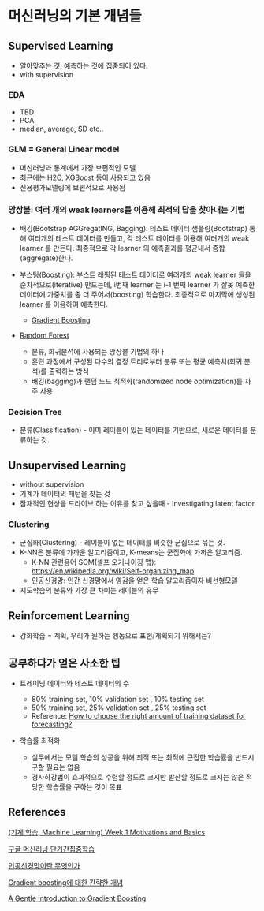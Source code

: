 
머신러닝의 기본 개념들
=====================

Supervised Learning 
----------------------
 - 알아맞추는 것, 예측하는 것에 집중되어 있다. 
 - with supervision 

### EDA 
 - TBD 
 - PCA 
 - median, average, SD etc..
 
### GLM = General Linear model
 - 머신러닝과 통계에서 가장 보편적인 모델
 - 최근에는 H2O, XGBoost 등이 사용되고 있음
 - 신용평가모델링에 보편적으로 사용됨 

### 앙상블: 여러 개의 weak learners를 이용해 최적의 답을 찾아내는 기법
 - 배깅(Bootstrap AGGregatING, Bagging):
테스트 데이터 샘플링(Bootstrap) 통해 여러개의 테스트 데이터를 만들고, 각 테스트 데이터를 이용해 여러개의 weak learner 를 만든다. 최종적으로 각 learner 의 예측결과를 평균내서 종합(aggregate)한다.


 - 부스팅(Boosting):  부스트 래핑된 테스트 데이터로 여러개의 weak learner 들을 순차적으로(iterative) 만드는데, i번째 learner 는 i-1 번째 learner 가 잘못 예측한 데이터에 가중치를 좀 더 주어서(boosting) 학습한다. 최종적으로 마지막에 생성된 learner 를 이용하여 예측한다.   
   - [Gradient Boosting](https://github.com/Aliceleeme/TIL/blob/master/DataScience/MachineLearning/Gradient-boosting.md)


- [Random Forest](https://ko.wikipedia.org/wiki/랜덤_포레스트#랜덤_포레스트)
   - 분류, 회귀분석에 사용되는 앙상블 기법의 하나
   - 훈련 과정에서 구성된 다수의 결정 트리로부터 분류 또는 평균 예측치(회귀 분석)를 출력하는 방식
   - 배깅(bagging)과 랜덤 노드 최적화(randomized node optimization)를 자주 사용


### Decision Tree 
 - 분류(Classification) - 이미 레이블이 있는 데이터를 기반으로, 새로운 데이터를 분류하는 것.


Unsupervised Learning 
----------------------
 - without supervision
 - 기계가 데이터의 패턴을 찾는 것 
 - 잠재적인 현상을 드라이브 하는 이유를 찾고 싶을때 - Investigating latent factor
 
### Clustering 
 - 군집화(Clustering) - 레이블이 없는 데이터를 비슷한 군집으로 묶는 것.
 - K-NN은 분류에 가까운 알고리즘이고, K-means는 군집화에 가까운 알고리즘.
   + K-NN 관련용어 SOM(셀프 오거나이징 맵): https://en.wikipedia.org/wiki/Self-organizing_map
   + 인공신경망: 인간 신경망에서 영감을 얻은 학습 알고리즘이자 비선형모델
 - 지도학습의 분류와 가장 큰 차이는 레이블의 유무


## Reinforcement Learning 
 - 강화학습 = 계획, 우리가 원하는 행동으로 표현/계획되기 위해서는?


## 공부하다가 얻은 사소한 팁 
 - 트레이닝 데이터와 테스트 데이터의 수
   + 80% training set, 10% validation set , 10% testing set
   + 50% training set, 25% validation set , 25% testing set
   + Reference: [How to choose the right amount of training dataset for forecasting?](https://stackoverflow.com/questions/38358465/how-to-choose-the-right-amount-of-training-dataset-for-forecasting/38362005#38362005)

 - 학습률 최적화
   + 실무에서는 모델 학습의 성공을 위해 최적 또는 최적에 근접한 학습률을 반드시 구할 필요는 없음
   + 경사하강법이 효과적으로 수렴할 정도로 크지만 발산할 정도로 크지는 않은 적당한 학습률을 구하는 것이 목표
 

References
-----------
[(기계 학습, Machine Learning) Week 1 Motivations and Basics](https://www.youtube.com/watch?v=sDG1Y1vxOjs&index=2&list=PLt9QR0WkC4WVszuogbmIIHIIQ2RMI78RC)

[구글 머신러닝 단기간집중학습](https://www.youtube.com/watch?v=sDG1Y1vxOjs&index=2&list=PLt9QR0WkC4WVszuogbmIIHIIQ2RMI78RC)

[인공신경망이란 무엇인가](http://blog.lgcns.com/1359) 

[Gradient boosting에 대한 간략한 개념](http://4four.us/article/2017/05/gradient-boosting-simply)

[A Gentle Introduction to Gradient Boosting](http://www.ccs.neu.edu/home/vip/teach/MLcourse/4_boosting/slides/gradient_boosting.pdf)
